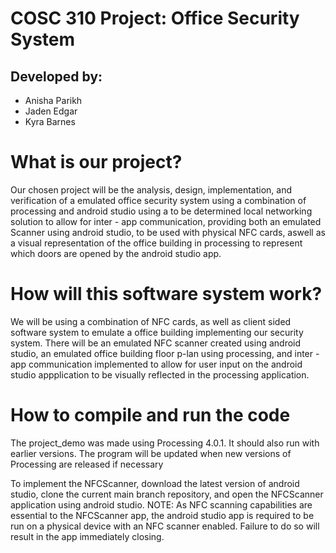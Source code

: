 # COSC 310 Project: Office Security System

## Developed by:
- Anisha Parikh
- Jaden Edgar
- Kyra Barnes

# What is our project?

Our chosen project will be the analysis, design, implementation, and verification of a emulated office security system using a combination of processing and android studio using a to be determined local networking solution to allow for inter - app communication, providing both an emulated Scanner using android studio, to be used with physical NFC cards, aswell as a visual representation of the office building in processing to represent which doors are opened by the android studio app.

# How will this software system work?

We will be using a combination of NFC cards, as well as client sided software system to emulate a office building implementing our security system. There will be an emulated NFC scanner created using android studio, an emulated office building floor p-lan using processing, and inter - app communication implemented to allow for user input on the android studio appplication to be visually reflected in the processing application.

# How to compile and run the code

The project_demo was made using Processing 4.0.1. It should also run with earlier versions. The program will be updated when new versions of Processing are released if necessary

To implement the NFCScanner, download the latest version of android studio, clone the current main branch repository, and open the NFCScanner application using android studio. NOTE: As NFC scanning capabilities are essential to the NFCScanner app, the android studio app is required to be run on a physical device with an NFC scanner enabled. Failure to do so will result in the app immediately closing.
